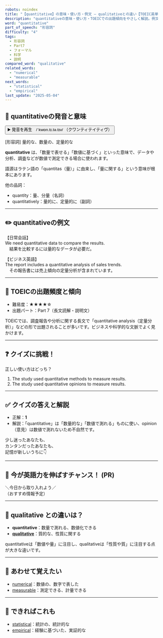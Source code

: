 ```yaml
---
robots: noindex
title: "【quantitative】の意味・使い方・例文 ― qualitativeとの違い【TOEIC英単語】"
description: "quantitativeの意味・使い方・TOEICでの出題傾向をやさしく解説。例文・クイズ付きでqualitativeとの違いもわかりやすく学べます。"
word: "quantitative"
part_of_speech: "形容詞"
difficulty: "4"
tags:
  - 形容詞
  - Part7
  - フォーマル
  - 科学
  - 説明
compared_word: "qualitative"
related_words:
  - "numerical"
  - "measurable"
next_words:
  - "statistical"
  - "empirical"
last_update: "2025-05-04"
---
```


## 🔰 quantitativeの発音と意味

<button class="play-audio" onclick="playTTS('quantitative')">
  <span class="play-audio-main">
    ▶️ 発音を再生　/ˈkwɒn.tɪ.tə.tɪv/
  </span>
  <span class="play-audio-sub">
    （クワンティテイティヴ）
  </span>
</button>

[形容詞] 量的な、数量の、定量的な

**quantitative** は、「数量で表せる」「数値に基づく」といった意味で、データや分析、調査などが数値で測定できる場合に使われます。

語源はラテン語の「quantitas（量）」に由来し、「量に関する」という意味が根本にあります。

他の品詞：  
- quantity：量、分量（名詞）
- quantitatively：量的に、定量的に（副詞）

---

## ✏️ quantitativeの例文

【日常会話】  
We need quantitative data to compare the results.  
　結果を比較するには量的なデータが必要だ。

【ビジネス英語】  
The report includes a quantitative analysis of sales trends.  
　その報告書には売上傾向の定量分析が含まれています。

---

## 🎯 TOEICの出題頻度と傾向

- 難易度：★★★★☆
- 出題パート：Part 7（長文読解・説明文）

TOEICでは、調査報告や分析に関する長文で「quantitative analysis（定量分析）」などの形で出題されることが多いです。ビジネスや科学的な文脈でよく見かけます。

---

## ❓ クイズに挑戦！

正しい使い方はどっち？

1. The study used quantitative methods to measure results.  
2. The study used quantitative opinions to measure results.

---

## ✅ クイズの答えと解説

- 正解：**1**
- 解説：「quantitative」は「数量的な」「数値で測れる」ものに使い、opinion（意見）は数値で測れないため不自然です。

少し迷ったあなたも、  
カンタンだったあなたも、  
記憶が新しいうちに👇️

---

## 🚀 今が英語力を伸ばすチャンス！ (PR)

<div class="info-center">
＼今日から取り入れよう／<br>  
（おすすめ情報予定）
</div>

---

## 🤔  qualitative との違いは？

- **quantitative**：数量で測れる、数値化できる
- **[qualitative](/qualitative)**：質的な、性質に関する

quantitativeは「数値や量」に注目し、qualitativeは「性質や質」に注目する点が大きな違いです。

---

## 🧩 あわせて覚えたい

- [numerical](/numerical)：数値の、数字で表した
- [measurable](/measurable)：測定できる、計量できる

---

## 📖 できればこれも

- [statistical](/statistical)：統計の、統計的な
- [empirical](/empirical)：経験に基づいた、実証的な

<!-- cvid: aid45_bid21 -->
